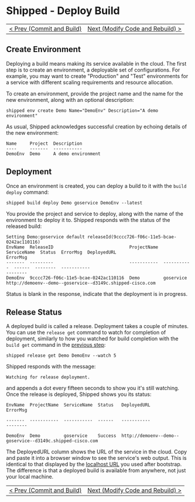 # Shipped - Deploy Build
<table><tr>
<td align="left"><a href="4.md">&lt; Prev (Commit and Build)</a></td>
<td align="right"><a href="6.md">Next (Modify Code and Rebuild) ></a></td>
</tr></table>

## Create Environment
Deploying a build means making its service available in the cloud.  The first step is to create an environment, a deployable set of configurations. For example, you may want to create "Production" and "Test" environments for a service with different scaling requirements and resource allocation.

To create an environment, provide the project name and the name for the new environment, along with an optional description:

    shipped env create Demo Name="DemoEnv" Description="A demo environment"

As usual, Shipped acknowledges successful creation by echoing details of the new environment:

    Name     Project  Description
    ----     -------  -----------
    DemoEnv  Demo     A demo environment

## Deployment
Once an environment is created, you can deploy a build to it with the `build deploy` command:

    shipped build deploy Demo goservice DemoEnv --latest

You provide the project and service to deploy, along with the name of the environment to deploy it to.  Shipped responds with the status of the released build:

    Setting Demo:goservice default releaseId(9cccc726-f06c-11e5-bcae-0242ac110116)
    EnvName  ReleaseID                             ProjectName  ServiceName  Status  ErrorMsg  DeployedURL                                                ErrorMsg
    -------  ---------                             -----------  -----------  ------  --------  -----------                                                --------
    DemoEnv  9cccc726-f06c-11e5-bcae-0242ac110116  Demo         goservice                      http://demoenv--demo--goservice--d3149c.shipped-cisco.com

Status is blank in the response, indicate that the deployment is in progress.

## Release Status
A deployed build is called a release.  Deployment takes a couple of minutes.  You can use the `release get` command to watch for completion of deployment, similarly to how you watched for build completion with the `build get` command in the <a href="4.md#builds">previous step</a>:

    shipped release get Demo DemoEnv --watch 5

Shipped responds with the message:

    Watching for release deployment.

and appends a dot every fifteen seconds to show you it's still watching.  Once the release is deployed, Shipped shows you its status:


    EnvName  ProjectName  ServiceName  Status   DeployedURL                                                ErrorMsg

    -------  -----------  -----------  ------   -----------                                                --------

    DemoEnv  Demo         goservice    Success  http://demoenv--demo--goservice--d3149c.shipped-cisco.com

The DeployedURL column shows the URL of the service in the cloud.  Copy and paste it into a browser window to see the service's web output.  This is identical to that displayed by the <a href="3.md#verify">localhost URL</a> you used after bootstrap.  The difference is that a deployed build is available from anywhere, not just your local machine.

<table><tr>
<td align="left"><a href="4.md">&lt; Prev (Commit and Build)</a></td>
<td align="right"><a href="6.md">Next (Modify Code and Rebuild) ></a></td>
</tr></table>
 